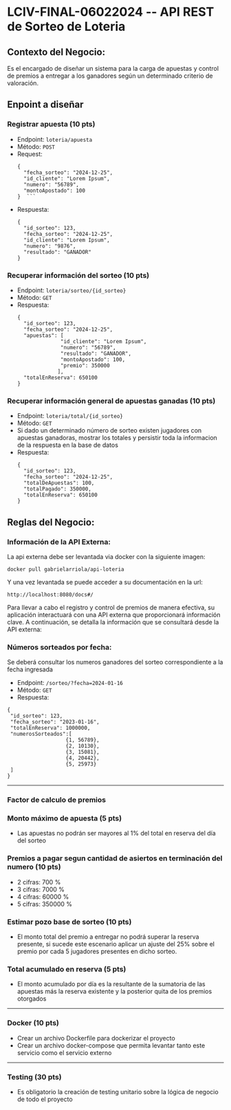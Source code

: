 # LCIV-FINAL-06022024 -- API REST de Sorteo de Loteria

## Contexto del Negocio:
Es el encargado de diseñar un sistema para la carga de apuestas y control de premios a entregar a los ganadores según un determinado criterio de valoración.


## Enpoint a diseñar

### Registrar apuesta **(10 pts)**

- Endpoint: ```loteria/apuesta```
- Método: ```POST```
- Request:
  ```
  {
    "fecha_sorteo": "2024-12-25",
    "id_cliente": "Lorem Ipsum",
    "numero": "56789",
    "montoApostado": 100
  }  ```
- Respuesta:
  ```
  {
    "id_sorteo": 123,
    "fecha_sorteo": "2024-12-25",
    "id_cliente": "Lorem Ipsum",
    "numero": "9876",
    "resultado": "GANADOR"
  }
  ```

### Recuperar información del sorteo **(10 pts)**

- Endpoint: ```loteria/sorteo/{id_sorteo}```
- Método: ```GET```
- Respuesta:
  ```
  {
    "id_sorteo": 123,
    "fecha_sorteo": "2024-12-25",
    "apuestas": [
                "id_cliente": "Lorem Ipsum",
                "numero": "56789",
                "resultado": "GANADOR",
                "montoApostado": 100,
                "premio": 350000
               ],
    "totalEnReserva": 650100
  }
  ```

### Recuperar información general de apuestas ganadas **(10 pts)**

- Endpoint: ```loteria/total/{id_sorteo}```
- Método: ```GET```
- Si dado un determinado número de sorteo existen jugadores con apuestas ganadoras, 
mostrar los totales y persistir toda la informacion de la respuesta en la base de datos
- Respuesta:
  ```
  {
    "id_sorteo": 123,
    "fecha_sorteo": "2024-12-25",
    "totalDeApuestas": 100,
    "totalPagado": 350000,
    "totalEnReserva": 650100
  }
  ```

## Reglas del Negocio:

### Información de la API Externa:

La api externa debe ser levantada via docker con la siguiente imagen:

``` docker pull gabrielarriola/api-loteria ```

Y una vez levantada se puede acceder a su documentación en la url:

``` http://localhost:8080/docs#/ ```

Para llevar a cabo el registro y control de premios de manera efectiva,
su aplicación interactuará con una API externa que proporcionará información clave.
A continuación, se detalla la información que se consultará desde la API externa:

### Números sorteados por fecha:

Se deberá consultar los numeros ganadores del sorteo correspondiente a la fecha ingresada

- Endpoint: ```/sorteo/?fecha=2024-01-16```
- Método: ```GET```
- Respuesta:
 ```
{
  "id_sorteo": 123,
  "fecha_sorteo": "2023-01-16",
  "totalEnReserva": 1000000,
  "numerosSorteados":[
				    {1, 56789},
				    {2, 10130},
				    {3, 15081},
				    {4, 20442},
				    {5, 25973}
  ]
}
 ```
---
### Factor de calculo de premios

### Monto máximo de apuesta **(5 pts)**
- Las apuestas no podrán ser mayores al 1% del total en reserva del día del sorteo

### Premios a pagar segun cantidad de asiertos en terminación del numero **(10 pts)**
- 2 cifras: 700 %
- 3 cifras: 7000 %
- 4 cifras: 60000 %
- 5 cifras: 350000 %

### Estimar pozo base de sorteo (10 pts)
- El monto total del premio a entregar no podrá superar la reserva presente, si sucede este escenario 
aplicar un ajuste del 25% sobre el premio por cada 5 jugadores presentes en dicho sorteo.

### Total acumulado en reserva (5 pts)
- El monto acumulado por día es la resultante de la sumatoria de las apuestas más la reserva existente 
y la posterior quita de los premios otorgados

---
### Docker (10 pts)
- Crear un archivo Dockerfile para dockerizar el proyecto
- Crear un archivo docker-compose que permita levantar tanto este servicio como el servicio externo
---
### Testing **(30 pts)**
- Es obligatorio la creación de testing unitario sobre la lógica de negocio de todo el proyecto
